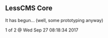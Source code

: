 LessCMS Core
------------

It has begun... (well, some prototyping anyway)


1 of 2 @ Wed Sep 27 08:18:34 2017
